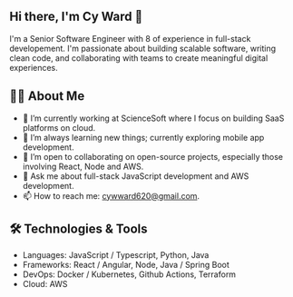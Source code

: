 ## Hi there, I'm Cy Ward 👋

I'm a Senior Software Engineer with 8 of experience in full-stack developement. I'm passionate about building scalable software, writing clean code, and collaborating with teams to create meaningful digital experiences.

## 👨‍💻 About Me

- 🔭 I’m currently working at ScienceSoft where I focus on building SaaS platforms on cloud.
- 🌱 I’m always learning new things; currently exploring mobile app development.
- 👯 I’m open to collaborating on open-source projects, especially those involving React, Node and AWS.
- 💬 Ask me about full-stack JavaScript development and AWS development.
- 📫 How to reach me: cywward620@gmail.com.

## 🛠️ Technologies & Tools

- Languages: JavaScript / Typescript, Python, Java
- Frameworks: React / Angular, Node, Java / Spring Boot
- DevOps: Docker / Kubernetes, Github Actions, Terraform
- Cloud: AWS

